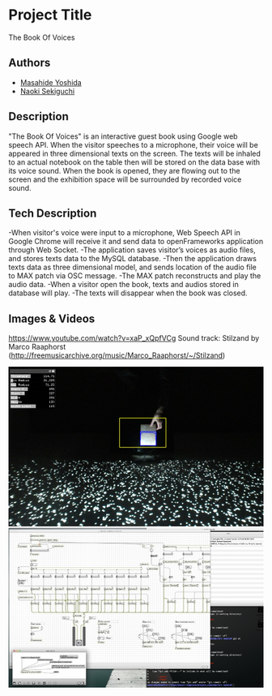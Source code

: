 # Project Title
The Book Of Voices

## Authors
- [Masahide Yoshida](https://github.com/flatscape)
- [Naoki Sekiguchi](https://github.com/seckie)

## Description
"The Book Of Voices" is an interactive guest book using Google web speech API. When the visitor speeches to a microphone, their voice will be appeared in three dimensional texts on the screen. The texts will be inhaled to an actual notebook on the table then will be stored on the data base with its voice sound. When the book is opened, they are flowing out to the screen and the exhibition space will be surrounded by recorded voice sound.

## Tech Description

-When visitor's voice were input to a microphone, Web Speech API in Google Chrome will receive it and send data to openFrameworks application through Web Socket.
-The application saves visitor’s voices as audio files, and stores texts data to the MySQL database.
-Then the application draws texts data as three dimensional model, and sends location of the audio file to MAX patch via OSC message.
-The MAX patch reconstructs and play the audio data.
-When a visitor open the book, texts and audios stored in database will play.
-The texts will disappear when the book was closed.

## Images & Videos
https://www.youtube.com/watch?v=xaP_xQpfVCg
Sound track: Stilzand by Marco Raaphorst (http://freemusicarchive.org/music/Marco_Raaphorst/~/Stilzand)

![Project Image1](project_images/image1.jpg?raw=true "Project Image1")
![Project Image2](project_images/image2.jpg?raw=true "Project Image2")
